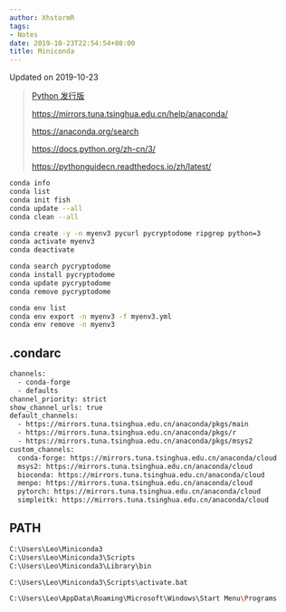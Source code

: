 ```yaml
---
author: XhstormR
tags:
- Notes
date: 2019-10-23T22:54:54+08:00
title: Miniconda
---
```


<!--more-->

Updated on 2019-10-23

> [Python 发行版](https://github.com/mamba-org/mamba)
>
> https://mirrors.tuna.tsinghua.edu.cn/help/anaconda/
>
> https://anaconda.org/search
>
> https://docs.python.org/zh-cn/3/
>
> https://pythonguidecn.readthedocs.io/zh/latest/

```bash
conda info
conda list
conda init fish
conda update --all
conda clean --all

conda create -y -n myenv3 pycurl pycryptodome ripgrep python=3
conda activate myenv3
conda deactivate

conda search pycryptodome
conda install pycryptodome
conda update pycryptodome
conda remove pycryptodome

conda env list
conda env export -n myenv3 -f myenv3.yml
conda env remove -n myenv3
```

## .condarc
```bash
channels:
  - conda-forge
  - defaults
channel_priority: strict
show_channel_urls: true
default_channels:
  - https://mirrors.tuna.tsinghua.edu.cn/anaconda/pkgs/main
  - https://mirrors.tuna.tsinghua.edu.cn/anaconda/pkgs/r
  - https://mirrors.tuna.tsinghua.edu.cn/anaconda/pkgs/msys2
custom_channels:
  conda-forge: https://mirrors.tuna.tsinghua.edu.cn/anaconda/cloud
  msys2: https://mirrors.tuna.tsinghua.edu.cn/anaconda/cloud
  bioconda: https://mirrors.tuna.tsinghua.edu.cn/anaconda/cloud
  menpo: https://mirrors.tuna.tsinghua.edu.cn/anaconda/cloud
  pytorch: https://mirrors.tuna.tsinghua.edu.cn/anaconda/cloud
  simpleitk: https://mirrors.tuna.tsinghua.edu.cn/anaconda/cloud
```

## PATH
```bash
C:\Users\Leo\Miniconda3
C:\Users\Leo\Miniconda3\Scripts
C:\Users\Leo\Miniconda3\Library\bin
```

```bash
C:\Users\Leo\Miniconda3\Scripts\activate.bat
```

```bash
C:\Users\Leo\AppData\Roaming\Microsoft\Windows\Start Menu\Programs
```
